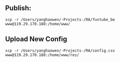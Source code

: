 ## Publish: 
```
scp -r /Users/yanghaowen/-Projects-/RA/funtube_be www@119.29.170.188:/home/www/
```

## Upload New Config

```
scp -r /Users/yanghaowen/-Projects-/RA/config.csv www@119.29.170.188:/home/www/res/
```